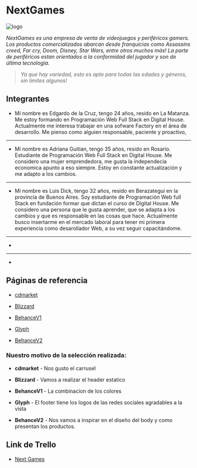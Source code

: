 # NextGames
![logo](CuandoTengamos)

_NextGames es una empresa de venta de videojuegos y periféricos gamers.
Los productos comercializados abarcan desde franquicias como Assassins creed, Far cry, Doom, Disney, Star Wars, entre otros muchos más!
La parte de periféricos estan orientados a la conformidad del jugador y son de última tecnología._
>_Ya que hay variedad, esto es apto para todas las edades y géneros, sin limites algunos!_

## Integrantes
* Mi nombre es Edgardo de la Cruz, tengo 24 años, resido en La Matanza. Me estoy formando en Programación Web Full Stack en Digital House. Actualmente me interesa trabajar en una sofware Factory en el área de desarrollo. Me pienso como alguien responsable, paciente y proactivo, 
---

* Mi nombre es Adriana Guitian, tengo 35 años, resido en Rosario. Estudiante de Programación Web Full Stack en Digital House. Me considero una mujer emprendedora, me gusta la independecia economica apunto a eso siempre. Estoy en constante actualización y me adapto a los cambios. 
---

* Mi nombre es Luis Dick, tengo 32 años, resido en Berazategui en la provincia de Buenos Aires. Soy estudiante de Programación Web full Stack en fundación formar que dictan el curso de Digital House. Me considero una persona que le gusta aprender, que se adapta a los cambios y que es responsable en las cosas que hace. Actualmente busco insertarme en el mercado laboral para tener mi primera experiencia como desarollador Web, a su vez seguir capacitándome.
---

*
---

*



## Páginas de referencia

* [cdmarket](https://www.cdmarket.com.ar/)

* [Blizzard](https://www.blizzard.com/es-es/)

* [BehanceV1](https://www.behance.net/gallery/87081313/Good-games)

* [Glyph](https://www.glyph.net/en/)

* [BehanceV2](https://www.behance.net/gallery/62918019/GamingGear-E-commerce-Website)


### Nuestro motivo de la selección realizada:

* **cdmarket**  - Nos gusto el carrusel

* **Blizzard** - Vamos a realizar el header estatico 

* **BehanceV1** - La combinacion de los colores 

* **Glyph** - El footer tiene los logos de las redes sociales agradables a la vista

* **BehanceV2** - Nos vamos a inspirar en el diseño del body y como presentan los productos.

## Link de Trello

* [Next Games](https://trello.com/b/6KOkOgEM/proyecto-integrador-c18-grupo-8)